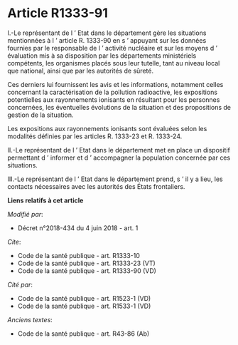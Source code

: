 # Article R1333-91

I.-Le représentant de l ’ Etat dans le département gère les situations mentionnées à l ’ article R. 1333-90 en s ’ appuyant
sur les données fournies par le responsable de l ’ activité nucléaire et sur les moyens d ’ évaluation mis à sa disposition
par les départements ministériels compétents, les organismes placés sous leur tutelle, tant au niveau local que national,
ainsi que par les autorités de sûreté. 

Ces derniers lui fournissent les avis et les informations, notamment celles concernant la caractérisation de la pollution
radioactive, les expositions potentielles aux rayonnements ionisants en résultant pour les personnes concernées, les
éventuelles évolutions de la situation et des propositions de gestion de la situation. 

Les expositions aux rayonnements ionisants sont évaluées selon les modalités définies par les articles R. 1333-23 et R.
1333-24. 

II.-Le représentant de l ’ Etat dans le département met en place un dispositif permettant d ’ informer et d ’ accompagner la
population concernée par ces situations. 

III.-Le représentant de l ’ Etat dans le département prend, s ’ il y a lieu, les contacts nécessaires avec les autorités des
États frontaliers.

**Liens relatifs à cet article**

_Modifié par_:

  - Décret n°2018-434 du 4 juin 2018 - art. 1

_Cite_:

  - Code de la santé publique - art. R1333-10
  - Code de la santé publique - art. R1333-23 (VT)
  - Code de la santé publique - art. R1333-90 (VD)

_Cité par_:

  - Code de la santé publique - art. R1523-1 (VD)
  - Code de la santé publique - art. R1533-1 (VD)

_Anciens textes_:

  - Code de la santé publique - art. R43-86 (Ab)
